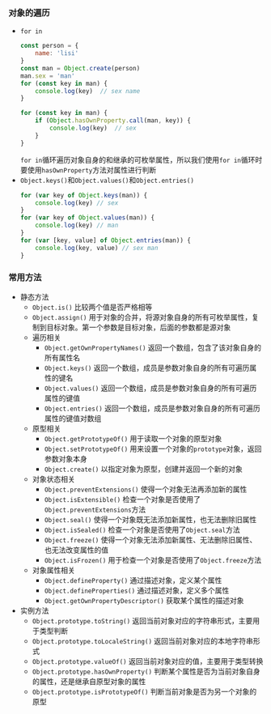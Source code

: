 ### 对象的遍历
- `for in`
    ```js
    const person = {
        name: 'lisi'
    }
    const man = Object.create(person)
    man.sex = 'man'
    for (const key in man) {
        console.log(key)  // sex name 
    }

    for (const key in man) {
        if (Object.hasOwnProperty.call(man, key)) {
            console.log(key)  // sex
        }
    }
    ```
    `for in`循环遍历对象自身的和继承的可枚举属性，所以我们使用`for in`循环时要使用`hasOwnProperty`方法对属性进行判断
- `Object.keys()`和`Object.values()`和`Object.entries()`
    ```js
    for (var key of Object.keys(man)) {
        console.log(key) // sex
    }
    for (var key of Object.values(man)) {
        console.log(key) // man
    }
    for (var [key, value] of Object.entries(man)) {
        console.log(key, value) // sex man
    }
    ```

### 常用方法
- 静态方法
    - `Object.is()` 比较两个值是否严格相等
    - `Object.assign()` 用于对象的合并，将源对象自身的所有可枚举属性，复制到目标对象。第一个参数是目标对象，后面的参数都是源对象
    - 遍历相关
        - `Object.getOwnPropertyNames()` 返回一个数组，包含了该对象自身的所有属性名
        - `Object.keys()` 返回一个数组，成员是参数对象自身的所有可遍历属性的键名
        - `Object.values()` 返回一个数组，成员是参数对象自身的所有可遍历属性的键值
        - `Object.entries()` 返回一个数组，成员是参数对象自身的所有可遍历属性的键值对数组
    - 原型相关
        - `Object.getPrototypeOf()` 用于读取一个对象的原型对象
        - `Object.setPrototypeOf()` 用来设置一个对象的`prototype`对象，返回参数对象本身
        - `Object.create()` 以指定对象为原型，创建并返回一个新的对象
    - 对象状态相关
        - `Object.preventExtensions()` 使得一个对象无法再添加新的属性
        - `Object.isExtensible()` 检查一个对象是否使用了`Object.preventExtensions`方法
        - `Object.seal()` 使得一个对象既无法添加新属性，也无法删除旧属性
        - `Object.isSealed()` 检查一个对象是否使用了`Object.seal`方法
        - `Object.freeze()` 使得一个对象无法添加新属性、无法删除旧属性、也无法改变属性的值
        - `Object.isFrozen()` 用于检查一个对象是否使用了`Object.freeze`方法
    - 对象属性相关
        - `Object.defineProperty()` 通过描述对象，定义某个属性
        - `Object.defineProperties()` 通过描述对象，定义多个属性
        - `Object.getOwnPropertyDescriptor()` 获取某个属性的描述对象
- 实例方法
    - `Object.prototype.toString()` 返回当前对象对应的字符串形式，主要用于类型判断
    - `Object.prototype.toLocaleString()` 返回当前对象对应的本地字符串形式
    - `Object.prototype.valueOf()` 返回当前对象对应的值，主要用于类型转换
    - `Object.prototype.hasOwnProperty()` 判断某个属性是否为当前对象自身的属性，还是继承自原型对象的属性
    - `Object.prototype.isPrototypeOf()` 判断当前对象是否为另一个对象的原型